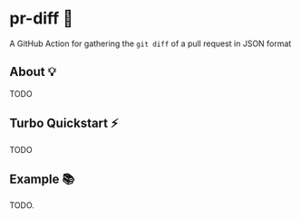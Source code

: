 # pr-diff 🧭

A GitHub Action for gathering the `git diff` of a pull request in JSON format

## About 💡

TODO

## Turbo Quickstart ⚡

TODO

## Example 📚

TODO.
